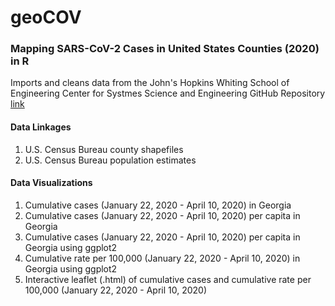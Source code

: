 # geoCOV

### Mapping SARS-CoV-2 Cases in United States Counties (2020) in R

Imports and cleans data from the John's Hopkins Whiting School of Engineering Center for Systmes Science and Engineering GitHub Repository [link](https://github.com/CSSEGISandData)

#### Data Linkages
  1. U.S. Census Bureau county shapefiles
  2. U.S. Census Bureau population estimates
  
#### Data Visualizations
  1. Cumulative cases (January 22, 2020 - April 10, 2020) in Georgia
  2. Cumulative cases (January 22, 2020 - April 10, 2020) per capita in Georgia
  3. Cumulative cases (January 22, 2020 - April 10, 2020) per capita in Georgia using ggplot2
  4. Cumulative rate per 100,000 (January 22, 2020 - April 10, 2020) in Georgia using ggplot2
  5. Interactive leaflet (.html) of cumulative cases and cumulative rate per 100,000 (January 22, 2020 - April 10, 2020)
